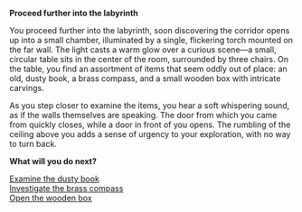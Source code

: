 **Proceed further into the labyrinth**

You proceed further into the labyrinth, soon discovering the corridor opens up into a small chamber, illuminated by a single, flickering torch mounted on the far wall. The light casts a warm glow over a curious scene—a small, circular table sits in the center of the room, surrounded by three chairs. On the table, you find an assortment of items that seem oddly out of place: an old, dusty book, a brass compass, and a small wooden box with intricate carvings.

As you step closer to examine the items, you hear a soft whispering sound, as if the walls themselves are speaking. The door from which you came from quickly closes, while a door in front of you opens. The rumbling of the ceiling above you adds a sense of urgency to your exploration, with no way to turn back.

**What will you do next?**

[Examine the dusty book](/small-chamber/examine-dusty-book.md)\
[Investigate the brass compass](/small-chamber/examine-compass.md)\
[Open the wooden box](/small-chamber/open-wooden-box.md)

